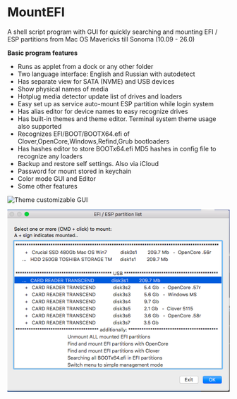 # MountEFI
A shell script program with GUI for quickly searching and mounting EFI / ESP partitions from Mac OS Mavericks till Sonoma (10.09 - 26.0)

**Basic program features**

* Runs as applet from a dock or any other folder
* Two language interface: English and Russian with autodetect
* Has separate view for SATA (NVME) and USB devices
* Show physical names of media
* Hotplug media detector update list of drives and loaders 
* Easy set up as service auto-mount ESP partition while login system
* Has alias editor for device names to easy recognize drives
* Has built-in themes and theme editor. Terminal system theme usage also supported
* Recognizes EFI/BOOT/BOOTX64.efi of Clover,OpenCore,Windows,Refind,Grub bootloaders
* Has hashes editor to store BOOTx64.efi MD5 hashes in config file to recognize any loaders
* Backup and restore self settings. Also via iCloud
* Password for mount stored in keychain
* Color mode GUI and Editor
* Some other features

![Theme customizable GUI](https://github.com/Andrej-Antipov/MountEFI/blob/master/screenshots/100.png)

![Theme customizable GUI](https://github.com/Andrej-Antipov/EasyEFI/blob/master/screens/Снимок%20экрана%202020-05-11%20в%2022.47.34.png)


